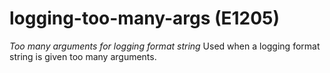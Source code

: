 # logging-too-many-args (E1205)
*Too many arguments for logging format string* Used when a logging
format string is given too many arguments.
